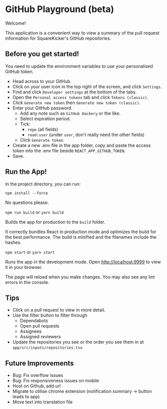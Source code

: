 # GitHub Playground (beta)

Welcome!

This application is a convenient way to view a summary of the pull request information for SquareKicker's GitHub repositories.

## Before you get started!

You need to update the environment variables to use your personalised GitHub token.

- Head across to your GitHub.
- Click on your user icon in the top right of the screen, and click `Settings`.
- Find and click `Developer settings` at the bottom of the tabs.
- Open the `Personal access tokens` tab and click `Tokens (classic)`.
- Click `Generate new token` then `Generate new token (classic)`.
- Enter your GitHub password.
  - Add any note such as `GitHub Hackery` or the like.
  - Select expiration period.
  - Tick:
    - `repo` (all fields)
    - `read:user` (under `user`, don't really need the other fields)
  - Click `Generate token`.
- Create a new .env file in the app folder, copy and paste the access token into the .env file beside `REACT_APP_GITHUB_TOKEN`.
- Save.

## Run the App!

In the project directory, you can run:

`npm install --force`

No questions please.

`npm run build` or `yarn build`

Builds the app for production to the `build` folder.

It correctly bundles React in production mode and optimizes the build for the best performance. The build is minified and the filenames include the hashes.

`npm start` or `yarn start`

Runs the app in the development mode. Open [http://localhost:9999](http://localhost:9999) to view it in your browser.

The page will reload when you make changes. You may also see any lint errors in the console.

## Tips

- Click on a pull request to view in more detail.
- Use the filter button to filter through
  - Dependabots
  - Open pull requests
  - Assignees
  - Assigned reviewers
- Update the repositories you see or the order you see them in at `app/src/inputs/repositories.tsx`.

## Future Improvements

- Bug: Fix overflow issues
- Bug: Fix responsiveness issues on mobile
- Host on Github, add url
- Migrate to utilise chrome extension (notification summary -> button leads to app)
- Move text into translation file
